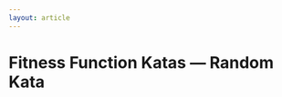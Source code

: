 ```yaml
---
layout: article
---
```


<h1>Fitness Function Katas — Random Kata</h1>

<style>
ul,
ol {
  padding: 0;
  margin: 0 0 10px 25px;
}

ul ul,
ul ol,
ol ol,
ol ul {
  margin-bottom: 0;
}

li {
  line-height: 20px;
      list-style-type: circle;

}

ul.unstyled,
ol.unstyled {
  margin-left: 0;
  list-style: none;
}

</style>




<script src="ffkata_util.js"></script>

<script type="text/javascript">
/* harvest katas from Jekyll storage via Liquid */
   var katas = [
{% for katas in site.data.ffkatas %}
{% assign k = katas[1] %}
       { id: "{{ katas[0] }}", title: "{{ k.title }}", description: "{{ k.description }}", scope: "{{ k.scope }}", requirements: [{% for i in k.requirements %} "{{ i }}"{% unless forloop.last %},{% endunless %}{% endfor %}], context: [{%for i in k.context %} "{{ i }}"{% unless forloop.last %},{% endunless %}{% endfor %}], solution: [{%for i in k.solution %} "{{ i }}"{% unless forloop.last %},{% endunless %}{% endfor %}] } {% unless forloop.last %},{% endunless %}{% endfor %}
];


  document.addEventListener('DOMContentLoaded', function() {
    writeKata(katas[Math.floor(Math.random() * katas.length)], true);
});	  

</script>

<div id="display" />

